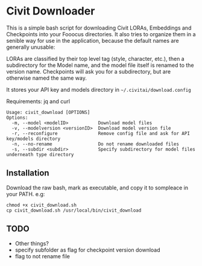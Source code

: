 # Civit Downloader

This is a simple bash script for downloading Civit LORAs, Embeddings and Checkpoints into your Fooocus directories. It also tries to organize them in a senible way for use in the application, because the default names are generally unusable:

LORAs are classified by their top level tag (style, character, etc.), then a subdirectory for the Model name, and the model file itself is renamed to the version name. Checkpoints will ask you for a subdirectory, but are otherwise named the same way.

It stores your API key and models directory in `~/.civitai/download.config`

Requirements: jq and curl

    Usage: civit_download [OPTIONS]
    Options:
      -m, --model <modelID>           Download model files
      -v, --modelversion <versionID>  Download model version file
      -r, --reconfigure               Remove config file and ask for API key/models directory
      -n, --no-rename                 Do not rename downloaded files
      -s, --subdir <subdir>           Specify subdirectory for model files underneath type directory

## Installation

Download the raw bash, mark as executable, and copy it to sompleace in your PATH. e.g:

    chmod +x civit_download.sh
    cp civit_download.sh /usr/local/bin/civit_download

## TODO

* Other things?
* specify subfolder as flag for checkpoint version download
* flag to not rename file
